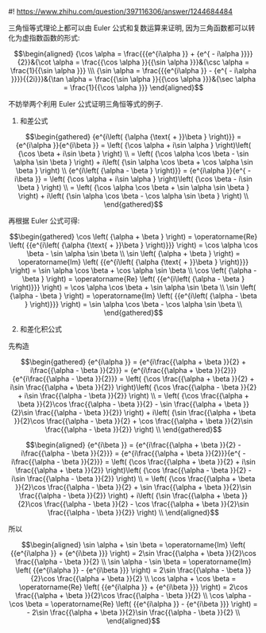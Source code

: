 #! https://www.zhihu.com/question/397116306/answer/1244684484

[comment]: <> (Answer URL: https://www.zhihu.com/question/397116306/answer/1244684484)
[comment]: <> (Question Title: 中学的三角恒等式怎么由Euler 公式及复数运算统一生成?)
[comment]: <> (Author Name: 采石工)
[comment]: <> (Create Time: 2020-05-25 14:24:04)

三角恒等式理论上都可以由 Euler 公式和复数运算来证明, 因为三角函数都可以转化为虚指数函数的形式:

$$\begin{aligned} {\cos \alpha = \frac{{{e^{i\alpha }} + {e^{ -
i\alpha }}}}{2}}&{\cot \alpha = \frac{{\cos \alpha }}{{\sin \alpha }}}&{\csc
\alpha = \frac{1}{{\sin \alpha }}} \\\ {\sin \alpha = \frac{{{e^{i\alpha }} -
{e^{ - i\alpha }}}}{{2i}}}&{\tan \alpha = \frac{{\sin \alpha }}{{\cos \alpha
}}}&{\sec \alpha = \frac{1}{{\cos \alpha }}} \end{aligned}$$

不妨举两个利用 Euler 公式证明三角恒等式的例子.

1) 和差公式

$$\begin{gathered} {e^{i\left( {\alpha {\text{ + }}\beta } \right)}} =
{e^{i\alpha }}{e^{i\beta }} = \left( {\cos \alpha + i\sin \alpha }
\right)\left( {\cos \beta + i\sin \beta } \right)  \\ = \left( {\cos
\alpha \cos \beta - \sin \alpha \sin \beta } \right) + i\left( {\sin \alpha
\cos \beta + \cos \alpha \sin \beta } \right) \\ {e^{i\left( {\alpha -
\beta } \right)}} = {e^{i\alpha }}{e^{ - i\beta }} = \left( {\cos \alpha +
i\sin \alpha } \right)\left( {\cos \beta - i\sin \beta } \right)  \\ =
\left( {\cos \alpha \cos \beta + \sin \alpha \sin \beta } \right) + i\left(
{\sin \alpha \cos \beta - \cos \alpha \sin \beta } \right)  \\
\end{gathered}$$

再根据 Euler 公式可得:

$$\begin{gathered} \cos \left( {\alpha + \beta } \right) =
\operatorname{Re} \left( {{e^{i\left( {\alpha {\text{ + }}\beta } \right)}}}
\right) = \cos \alpha \cos \beta - \sin \alpha \sin \beta \\ \sin \left(
{\alpha + \beta } \right) = \operatorname{Im} \left( {{e^{i\left( {\alpha
{\text{ + }}\beta } \right)}}} \right) = \sin \alpha \cos \beta + \cos \alpha
\sin \beta \\ \cos \left( {\alpha - \beta } \right) = \operatorname{Re}
\left( {{e^{i\left( {\alpha - \beta } \right)}}} \right) = \cos \alpha \cos
\beta + \sin \alpha \sin \beta \\ \sin \left( {\alpha - \beta } \right) =
\operatorname{Im} \left( {{e^{i\left( {\alpha - \beta } \right)}}} \right) =
\sin \alpha \cos \beta - \cos \alpha \sin \beta \\ \end{gathered}$$

2) 和差化积公式

先构造

$$\begin{gathered} {e^{i\alpha }} = {e^{i\frac{{\alpha + \beta }}{2} +
i\frac{{\alpha - \beta }}{2}}} = {e^{i\frac{{\alpha + \beta
}}{2}}}{e^{i\frac{{\alpha - \beta }}{2}}} = \left( {\cos \frac{{\alpha + \beta
}}{2} + i\sin \frac{{\alpha + \beta }}{2}} \right)\left( {\cos \frac{{\alpha -
\beta }}{2} + i\sin \frac{{\alpha - \beta }}{2}} \right) \\ = \left( {\cos
\frac{{\alpha + \beta }}{2}\cos \frac{{\alpha - \beta }}{2} - \sin
\frac{{\alpha + \beta }}{2}\sin \frac{{\alpha - \beta }}{2}} \right) + i\left(
{\sin \frac{{\alpha + \beta }}{2}\cos \frac{{\alpha - \beta }}{2} + \cos
\frac{{\alpha + \beta }}{2}\sin \frac{{\alpha - \beta }}{2}} \right) \\
\end{gathered}$$

$$\begin{aligned} {e^{i\beta }} = {e^{i\frac{{\alpha + \beta
}}{2} - i\frac{{\alpha - \beta }}{2}}} = {e^{i\frac{{\alpha + \beta
}}{2}}}{e^{ - i\frac{{\alpha - \beta }}{2}}} = \left( {\cos \frac{{\alpha +
\beta }}{2} + i\sin \frac{{\alpha + \beta }}{2}} \right)\left( {\cos
\frac{{\alpha - \beta }}{2} - i\sin \frac{{\alpha - \beta }}{2}} \right) \\ =
\left( {\cos \frac{{\alpha + \beta }}{2}\cos \frac{{\alpha - \beta }}{2} +
\sin \frac{{\alpha + \beta }}{2}\sin \frac{{\alpha - \beta }}{2}} \right) +
i\left( {\sin \frac{{\alpha + \beta }}{2}\cos \frac{{\alpha - \beta }}{2} -
\cos \frac{{\alpha + \beta }}{2}\sin \frac{{\alpha - \beta }}{2}} \right) \\
\end{aligned}$$

所以

$$\begin{aligned} \sin \alpha + \sin \beta = \operatorname{Im}
\left( {{e^{i\alpha }} + {e^{i\beta }}} \right) = 2\sin \frac{{\alpha + \beta
}}{2}\cos \frac{{\alpha - \beta }}{2} \\ \sin \alpha - \sin \beta =
\operatorname{Im} \left( {{e^{i\alpha }} - {e^{i\beta }}} \right) = 2\sin
\frac{{\alpha - \beta }}{2}\cos \frac{{\alpha + \beta }}{2}  \\ \cos
\alpha + \cos \beta = \operatorname{Re} \left( {{e^{i\alpha }} + {e^{i\beta
}}} \right) = 2\cos \frac{{\alpha + \beta }}{2}\cos \frac{{\alpha - \beta
}}{2} \\ \cos \alpha - \cos \beta = \operatorname{Re} \left(
{{e^{i\alpha }} - {e^{i\beta }}} \right) = - 2\sin \frac{{\alpha + \beta
}}{2}\sin \frac{{\alpha - \beta }}{2}  \\ \end{aligned}$$

